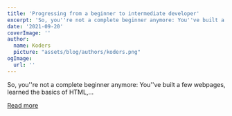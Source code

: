 ```yaml
---
title: 'Progressing from a beginner to intermediate developer'
excerpt: 'So, you''re not a complete beginner anymore: You''ve built a few webpages, learned the basics of HTML,...'
date: '2021-09-20'
coverImage: ''
author:
  name: Koders
  picture: "assets/blog/authors/koders.png"
ogImage:
  url: ''
---
```


So, you''re not a complete beginner anymore: You''ve built a few webpages, learned the basics of HTML,...

[Read more](https://dev.to/npmrundev/progressing-from-a-beginner-to-intermediate-developer-2jk1)

